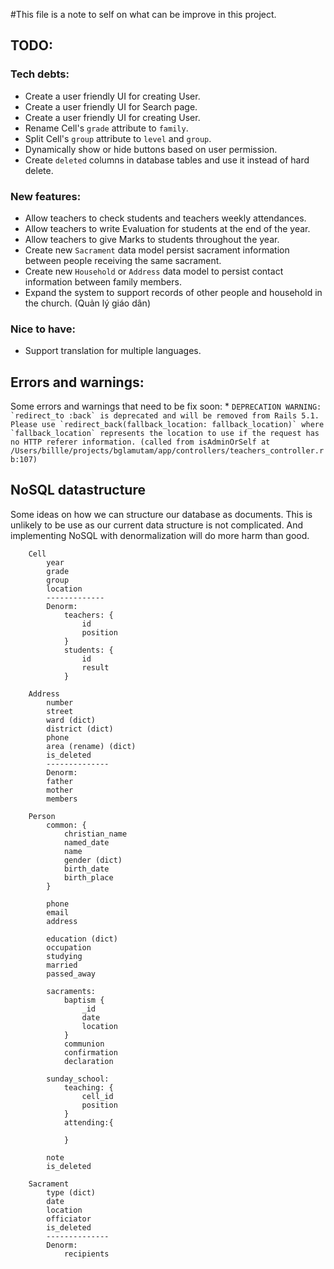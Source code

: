 #This file is a note to self on what can be improve in this project.

## TODO:
### Tech debts:
* Create a user friendly UI for creating User.
* Create a user friendly UI for Search page.
* Create a user friendly UI for creating User.
* Rename Cell's ```grade``` attribute to ```family```.
* Split Cell's ```group``` attribute to ```level``` and ```group```.
* Dynamically show or hide buttons based on user permission.
* Create ```deleted``` columns in database tables and use it instead of hard delete.
### New features:
* Allow teachers to check students and teachers weekly attendances.
* Allow teachers to write Evaluation for students at the end of the year.
* Allow teachers to give Marks to students throughout the year.
* Create new ```Sacrament``` data model persist sacrament information between people receiving the same sacrament.
* Create new ```Household``` or ```Address``` data model to persist contact information between family members.
* Expand the system to support records of other people and household in the church. (Quản lý giáo dân) 
### Nice to have:
* Support translation for multiple languages.

## Errors and warnings:
Some errors and warnings that need to be fix soon:
* 
    ```
    DEPRECATION WARNING: `redirect_to :back` is deprecated and will be removed from Rails 5.1. Please use `redirect_back(fallback_location: fallback_location)` where `fallback_location` represents the location to use if the request has no HTTP referer information. (called from isAdminOrSelf at /Users/billle/projects/bglamutam/app/controllers/teachers_controller.rb:107)
    ```

## NoSQL datastructure
Some ideas on how we can structure our database as documents. 
This is unlikely to be use as our current data structure is not complicated.
And implementing NoSQL with denormalization will do more harm than good.
```
    Cell
        year
        grade
        group
        location
        -------------
        Denorm:
            teachers: {
                id
                position
            }
            students: {
                id
                result
            }

    Address
        number
        street
        ward (dict)
        district (dict)
        phone
        area (rename) (dict)
        is_deleted
        --------------
        Denorm:
        father
        mother
        members

    Person
        common: {
            christian_name 
            named_date
            name
            gender (dict)
            birth_date
            birth_place
        }

        phone
        email
        address 
        
        education (dict)
        occupation 
        studying
        married
        passed_away

        sacraments:
            baptism {
                _id 
                date
                location
            }
            communion
            confirmation
            declaration

        sunday_school:
            teaching: {
                cell_id 
                position
            }
            attending:{
                
            }

        note
        is_deleted

    Sacrament
        type (dict)
        date
        location
        officiator
        is_deleted
        --------------
        Denorm:
            recipients
```